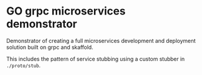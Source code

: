 # GO grpc microservices demonstrator

Demonstrator of creating a full microservices development and deployment solution built on grpc and skaffold.

This includes the pattern of service stubbing using a custom stubber in `./proto/stub`.
